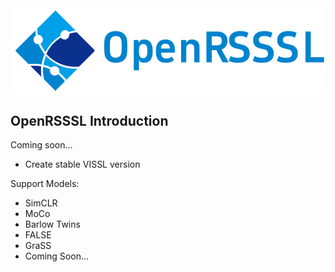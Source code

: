 <img src="OpenRSSSL.png" div align=center />

## OpenRSSSL Introduction

Coming soon...

* Create stable VISSL version

Support Models:

* SimCLR
* MoCo
* Barlow Twins
* FALSE
* GraSS
* Coming Soon...
